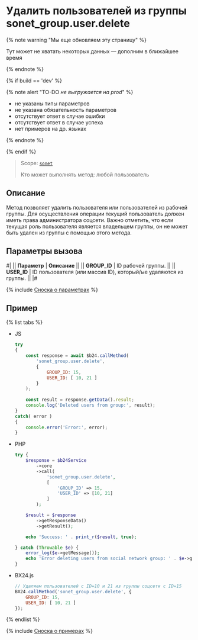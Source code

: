 # Удалить пользователей из группы sonet_group.user.delete

{% note warning "Мы еще обновляем эту страницу" %}

Тут может не хватать некоторых данных — дополним в ближайшее время

{% endnote %}

{% if build == 'dev' %}

{% note alert "TO-DO _не выгружается на prod_" %}

- не указаны типы параметров
- не указана обязательность параметров
- отсутствует ответ в случае ошибки
- отсутствует ответ в случае успеха
- нет примеров на др. языках

{% endnote %}

{% endif %}

> Scope: [`sonet`](../../scopes/permissions.md)
>
> Кто может выполнять метод: любой пользователь

## Описание

Метод позволяет удалить пользователя или пользователей из рабочей группы. Для осуществления операции текущий пользователь должен иметь права администратора соцсети. Важно отметить, что если текущая роль пользователя является владельцем группы, он не может быть удален из группы с помощью этого метода.

## Параметры вызова

#|
|| **Параметр** | **Описание** ||
|| **GROUP_ID** | ID рабочей группы. ||
|| **USER_ID** | ID пользователя (или массив ID), который/ые удаляются из группы. ||
|#

{% include [Сноска о параметрах](../../../_includes/required.md) %}

## Пример

{% list tabs %}

- JS


    ```js
    try
    {
    	const response = await $b24.callMethod(
    		'sonet_group.user.delete',
    		{
    			GROUP_ID: 15,
    			USER_ID: [ 10, 21 ]
    		}
    	);
    	
    	const result = response.getData().result;
    	console.log('Deleted users from group:', result);
    }
    catch( error )
    {
    	console.error('Error:', error);
    }
    ```

- PHP


    ```php
    try {
        $response = $b24Service
            ->core
            ->call(
                'sonet_group.user.delete',
                [
                    'GROUP_ID' => 15,
                    'USER_ID' => [10, 21]
                ]
            );
    
        $result = $response
            ->getResponseData()
            ->getResult();
    
        echo 'Success: ' . print_r($result, true);
    
    } catch (Throwable $e) {
        error_log($e->getMessage());
        echo 'Error deleting users from social network group: ' . $e->getMessage();
    }
    ```

- BX24.js

    ```js
    // Удаляем пользователей с ID=10 и 21 из группы соцсети с ID=15
    BX24.callMethod('sonet_group.user.delete', {
        GROUP_ID: 15,
        USER_ID: [ 10, 21 ]
    });
    ```

{% endlist %}

{% include [Сноска о примерах](../../../_includes/examples.md) %}